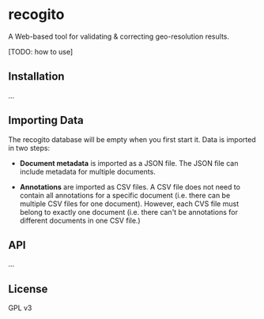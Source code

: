 # recogito

A Web-based tool for validating &amp; correcting geo-resolution results.

[TODO: how to use]

## Installation

... 

## Importing Data

The recogito database will be empty when you first start it. Data is imported in two steps:

* __Document metadata__ is imported as a JSON file. The JSON file can include metadata for
  multiple documents.
  
* __Annotations__ are imported as CSV files. A CSV file does not need to contain all annotations
  for a specific document (i.e. there can be multiple CSV files for one document). However, each
  CVS file must belong to exactly one document (i.e. there can't be annotations for different documents
  in one CSV file.)

## API

...

## License

GPL v3
